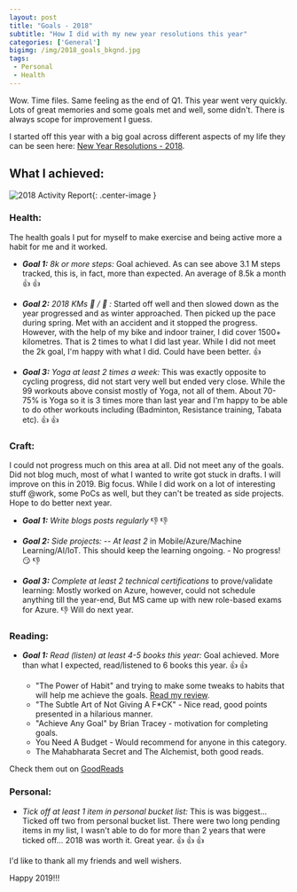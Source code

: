 ```yaml
---
layout: post
title: "Goals - 2018"
subtitle: "How I did with my new year resolutions this year"
categories: ['General']
bigimg: /img/2018_goals_bkgnd.jpg
tags:
 - Personal
 - Health
---
```



Wow. Time files. Same feeling as the end of Q1. This year went very quickly. Lots of great memories and some goals met and well, some didn't. There is always scope for improvement I guess.

I started off this year with a big goal across different aspects of my life they can be seen here:
 [New Year Resolutions - 2018](/2018-01-01-new-year-resolutions/).

## What I achieved:

![2018 Activity Report]({{site.baseurl}}/img/2018_Activity_Rep.png){: .center-image }

### Health:

The health goals I put for myself to make exercise and being active more a habit for me and it worked.

 - ***Goal 1:*** *8k or more steps:* Goal achieved. As can see above 3.1 M steps tracked, this is, in fact, more than expected. An average of 8.5k a month :+1: :+1:

 - ***Goal 2:*** *2018 KMs :bicyclist: / :runner: :* Started off well and then slowed down as the year progressed and as winter approached. Then picked up the pace during spring. Met with an accident and it stopped the progress. However, with the help of my bike and indoor trainer, I did cover 1500+ kilometres. That is 2 times to what I did last year. While I did not meet the 2k goal, I'm happy with what I did. Could have been better. :+1:

- ***Goal 3:*** *Yoga at least 2 times a week:* This was exactly opposite to cycling progress, did not start very well but ended very close. While the 99 workouts above consist mostly of Yoga, not all of them. About 70-75% is Yoga so it is 3 times more than last year and I'm happy to be able to do other workouts including (Badminton, Resistance training, Tabata etc). :+1: :+1:

 

### Craft: 

I could not progress much on this area at all. Did not meet any of the goals. Did not blog much, most of what I wanted to write got stuck in drafts. I will improve on this in 2019. Big focus. While I did work on a lot of interesting stuff @work, some PoCs as well, but they can't be treated as side projects. Hope to do better next year.

- ***Goal 1:*** _Write blogs posts regularly_ :-1: :-1:

- ***Goal 2:*** _Side projects:_
  -- *At least 2* in Mobile/Azure/Machine Learning/AI/IoT. This should keep the learning ongoing. - No progress! :smirk: :-1:

- ***Goal 3:*** _Complete at least 2 technical certifications_ to prove/validate learning: Mostly worked on Azure, however, could not schedule anything till the year-end, But MS came up with new role-based exams for Azure. :-1:
Will do next year. 

### Reading:


- ***Goal 1:*** _Read (listen) at least 4-5 books this year:_ Goal achieved. More than what I expected, read/listened to 6 books this year. :+1: :+1:

  - "The Power of Habit" and trying to make some tweaks to habits that will help me achieve the goals. [Read my review](/2018-04-15-power-of-habits/).
  - "The Subtle Art of Not Giving A F*CK" - Nice read, good points presented in a hilarious manner.
  - "Achieve Any Goal" by Brian Tracey - motivation for completing goals.
  - You Need A Budget - Would recommend for anyone in this category.
  - The Mahabharata Secret and The Alchemist, both good reads.

Check them out on [GoodReads](https://www.goodreads.com/user_challenges/11838589)

### Personal:

- *Tick off at least 1 item in personal bucket list:*
 This is was biggest... Ticked off two from personal bucket list. There were two long pending items in my list, I wasn't able to do for more than 2 years that were ticked off... 2018 was worth it. Great year. :+1: :+1: :+1:

 I'd like to thank all my friends and well wishers.

 Happy 2019!!!
